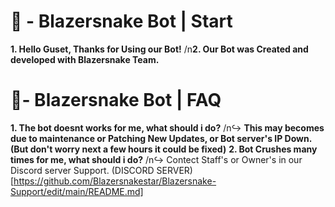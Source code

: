 # 🤖 - Blazersnake Bot | Start 

**1. Hello Guset, Thanks for Using our Bot!**
/n**2. Our Bot was Created and developed with Blazersnake Team.**

# 📌- Blazersnake Bot | FAQ

**1. The bot doesnt works for me, what should i do?**
   /n↪ **This may becomes due to maintenance or Patching New Updates, or Bot server's IP Down. (But don't worry next a few hours it could be fixed)**
**2. Bot Crushes many times for me, what should i do?**
   /n↪ Contect Staff's or Owner's in our Discord server Support. (DISCORD SERVER)[https://github.com/Blazersnakestar/Blazersnake-Support/edit/main/README.md]
